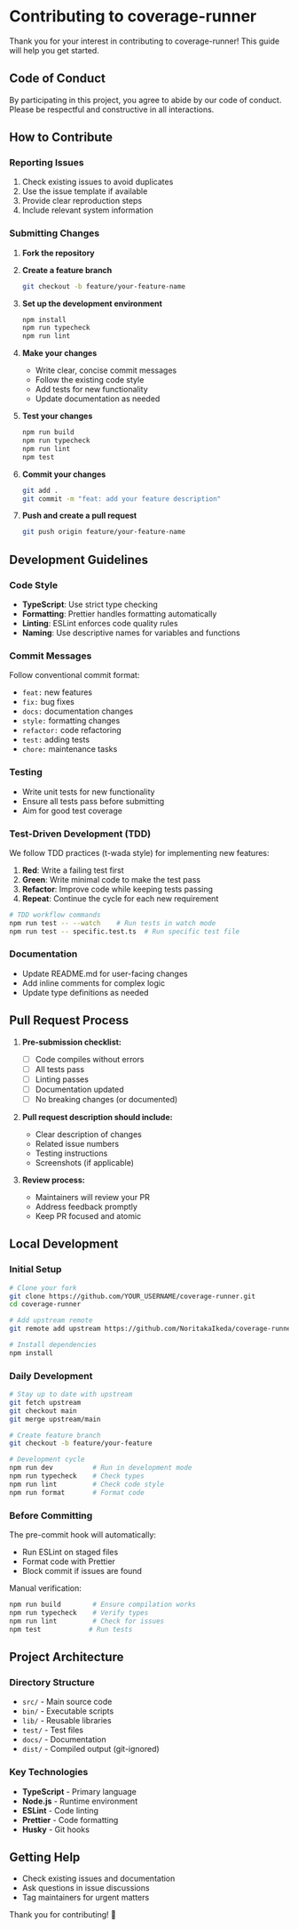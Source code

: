 # Contributing to coverage-runner

Thank you for your interest in contributing to coverage-runner! This guide will help you get started.

## Code of Conduct

By participating in this project, you agree to abide by our code of conduct. Please be respectful and constructive in all interactions.

## How to Contribute

### Reporting Issues

1. Check existing issues to avoid duplicates
2. Use the issue template if available
3. Provide clear reproduction steps
4. Include relevant system information

### Submitting Changes

1. **Fork the repository**

2. **Create a feature branch**

   ```bash
   git checkout -b feature/your-feature-name
   ```

3. **Set up the development environment**

   ```bash
   npm install
   npm run typecheck
   npm run lint
   ```

4. **Make your changes**
   - Write clear, concise commit messages
   - Follow the existing code style
   - Add tests for new functionality
   - Update documentation as needed

5. **Test your changes**

   ```bash
   npm run build
   npm run typecheck
   npm run lint
   npm test
   ```

6. **Commit your changes**

   ```bash
   git add .
   git commit -m "feat: add your feature description"
   ```

7. **Push and create a pull request**

   ```bash
   git push origin feature/your-feature-name
   ```

## Development Guidelines

### Code Style

- **TypeScript**: Use strict type checking
- **Formatting**: Prettier handles formatting automatically
- **Linting**: ESLint enforces code quality rules
- **Naming**: Use descriptive names for variables and functions

### Commit Messages

Follow conventional commit format:

- `feat:` new features
- `fix:` bug fixes
- `docs:` documentation changes
- `style:` formatting changes
- `refactor:` code refactoring
- `test:` adding tests
- `chore:` maintenance tasks

### Testing

- Write unit tests for new functionality
- Ensure all tests pass before submitting
- Aim for good test coverage

### Test-Driven Development (TDD)

We follow TDD practices (t-wada style) for implementing new features:

1. **Red**: Write a failing test first
2. **Green**: Write minimal code to make the test pass
3. **Refactor**: Improve code while keeping tests passing
4. **Repeat**: Continue the cycle for each new requirement

```bash
# TDD workflow commands
npm run test -- --watch    # Run tests in watch mode
npm run test -- specific.test.ts  # Run specific test file
```

### Documentation

- Update README.md for user-facing changes
- Add inline comments for complex logic
- Update type definitions as needed

## Pull Request Process

1. **Pre-submission checklist:**
   - [ ] Code compiles without errors
   - [ ] All tests pass
   - [ ] Linting passes
   - [ ] Documentation updated
   - [ ] No breaking changes (or documented)

2. **Pull request description should include:**
   - Clear description of changes
   - Related issue numbers
   - Testing instructions
   - Screenshots (if applicable)

3. **Review process:**
   - Maintainers will review your PR
   - Address feedback promptly
   - Keep PR focused and atomic

## Local Development

### Initial Setup

```bash
# Clone your fork
git clone https://github.com/YOUR_USERNAME/coverage-runner.git
cd coverage-runner

# Add upstream remote
git remote add upstream https://github.com/NoritakaIkeda/coverage-runner.git

# Install dependencies
npm install
```

### Daily Development

```bash
# Stay up to date with upstream
git fetch upstream
git checkout main
git merge upstream/main

# Create feature branch
git checkout -b feature/your-feature

# Development cycle
npm run dev          # Run in development mode
npm run typecheck    # Check types
npm run lint         # Check code style
npm run format       # Format code
```

### Before Committing

The pre-commit hook will automatically:

- Run ESLint on staged files
- Format code with Prettier
- Block commit if issues are found

Manual verification:

```bash
npm run build        # Ensure compilation works
npm run typecheck    # Verify types
npm run lint         # Check for issues
npm test            # Run tests
```

## Project Architecture

### Directory Structure

- `src/` - Main source code
- `bin/` - Executable scripts
- `lib/` - Reusable libraries
- `test/` - Test files
- `docs/` - Documentation
- `dist/` - Compiled output (git-ignored)

### Key Technologies

- **TypeScript** - Primary language
- **Node.js** - Runtime environment
- **ESLint** - Code linting
- **Prettier** - Code formatting
- **Husky** - Git hooks

## Getting Help

- Check existing issues and documentation
- Ask questions in issue discussions
- Tag maintainers for urgent matters

Thank you for contributing! 🎉
